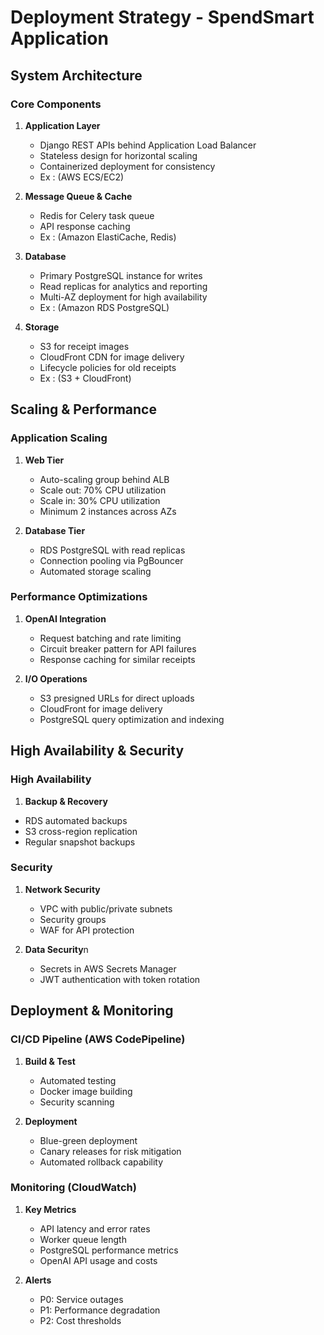 # Deployment Strategy - SpendSmart Application

## System Architecture

### Core Components
1. **Application Layer** 
   - Django REST APIs behind Application Load Balancer
   - Stateless design for horizontal scaling
   - Containerized deployment for consistency
   - Ex : (AWS ECS/EC2)


3. **Message Queue & Cache** 
   - Redis for Celery task queue
   - API response caching
   - Ex : (Amazon ElastiCache, Redis)

4. **Database** 
   - Primary PostgreSQL instance for writes
   - Read replicas for analytics and reporting
   - Multi-AZ deployment for high availability
   - Ex : (Amazon RDS PostgreSQL)

5. **Storage** 
   - S3 for receipt images
   - CloudFront CDN for image delivery
   - Lifecycle policies for old receipts
   - Ex : (S3 + CloudFront)


## Scaling & Performance

### Application Scaling
1. **Web Tier**
   - Auto-scaling group behind ALB
   - Scale out: 70% CPU utilization
   - Scale in: 30% CPU utilization
   - Minimum 2 instances across AZs

2. **Database Tier**
   - RDS PostgreSQL with read replicas
   - Connection pooling via PgBouncer
   - Automated storage scaling



### Performance Optimizations
1. **OpenAI Integration**
   - Request batching and rate limiting
   - Circuit breaker pattern for API failures
   - Response caching for similar receipts

2. **I/O Operations**
   - S3 presigned URLs for direct uploads
   - CloudFront for image delivery
   - PostgreSQL query optimization and indexing



## High Availability & Security

### High Availability
1.  **Backup & Recovery**
   - RDS automated backups
   - S3 cross-region replication
   - Regular snapshot backups



### Security
1. **Network Security**
   - VPC with public/private subnets
   - Security groups
   - WAF for API protection

2. **Data Security**n
   - Secrets in AWS Secrets Manager
   - JWT authentication with token rotation





## Deployment & Monitoring

### CI/CD Pipeline (AWS CodePipeline)
1. **Build & Test**
   - Automated testing
   - Docker image building
   - Security scanning

2. **Deployment**
   - Blue-green deployment
   - Canary releases for risk mitigation
   - Automated rollback capability

### Monitoring (CloudWatch)
1. **Key Metrics**
   - API latency and error rates
   - Worker queue length
   - PostgreSQL performance metrics
   - OpenAI API usage and costs

2. **Alerts**
   - P0: Service outages
   - P1: Performance degradation
   - P2: Cost thresholds
